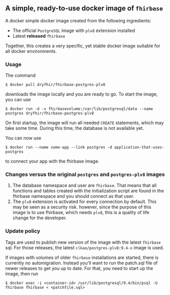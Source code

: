 ## A simple, ready-to-use docker image of `fhirbase`

A docker simple docker image created from the following ingredients:
- The official `PostgreSQL` image with `plv8` extension installed
- Latest **released** `fhirbase`

Together, this creates a very specific, yet stable docker image suitable for all docker environments.

### Usage

The command

    $ docker pull dryfhir/fhirbase-postgres-plv8

downloads the image locally and you are ready to go. To start the image, you can use

    $ docker run -d -v fhirbasevolume:/var/lib/postgresql/data --name postgres dryfhir/fhirbase-postgres-plv8

On first startup, the image will run all needed `CREATE` statements, which may take some time. During this time, the database is not available yet.

You can now use

    $ docker run --name some-app --link postgres -d application-that-uses-postgres

to connect your app with the fhirbase image.

### Changes versus the original `postgres` and `postgres-plv8` images

1. The database namespace and user are `fhirbase`. That means that all functions and tables created with the initialization script are found in the fhirbase namespace and you should connect as that user.
2. The `plv8` extension is activated for every connection by default. This may be seen as a security risk. however, since the purpose of this image is to use fhirbase, which needs `plv8`, this is a quality of life change for the developer.

### Update policy

Tags are used to publish new version of the image with the latest `fhirbase` sql. For those releases, the latest `clkao/postgres-plv8:9.4-x` image is used.

If images with volumes of older `fhirbase` installations are started, there is currently no automigration. Instead you'll want to run the patch.sql file of newer releases to get you up to date. For that, you need to start up the image, then run

    $ docker exec -i <container-id> /usr/lib/postgresql/9.4/bin/psql -U fhirbase fhirbase < <patchfile.sql>